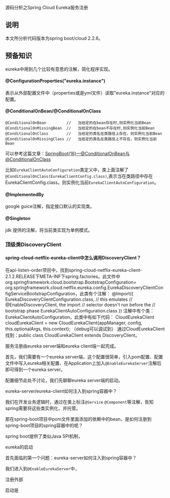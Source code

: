 源码分析之Spring Cloud Eureka服务注册

## 说明

本文所分析代码版本为spring boot/cloud 2.2.6。



## 预备知识

eureka中用到几个比较有意思的注解，简化程序实现。

#### @ConfigurationProperties("eureka.instance")

表示从外部配置文件中（properties或是yml文件）读取"eureka.instance"对应的配置。

#### @ConditionalOnBean/@ConditionalOnClass

```
@ConditionalOnBean         //	当给定的在bean存在时,则实例化当前Bean
@ConditionalOnMissingBean  //	当给定的在bean不存在时,则实例化当前Bean
@ConditionalOnClass        //	当给定的类名在类路径上存在，则实例化当前Bean
@ConditionalOnMissingClass //	当给定的类名在类路径上不存在，则实例化当前Bean
```

可以参考这篇文章：[SpringBoot(16)—@ConditionalOnBean与@ConditionalOnClass](https://www.cnblogs.com/qdhxhz/p/11027546.html)

比如`EurekaClientAutoConfiguration`类定义中，类上面注解了`@ConditionalOnClass(EurekaClientConfig.class)`,表示当在类路径中存在EurekaClientConfig.class，则实例化当前`EurekaClientAutoConfiguration`。

#### @ImplementedBy

google guice注解，指定接口默认的实现类。

#### @Singleton

jdk 提供的注解，将当前类实现为单例模式。







### 顶级类DiscoveryClient



#### spring-cloud-netflix-eureka-client中怎么调用DiscoveryClient？



在api-listen-order项目中，找到spring-cloud-netflix-eureka-client-2.1.2.RELEASE下META-INF下spring.factories。此文件中org.springframework.cloud.bootstrap.BootstrapConfiguration=\
org.springframework.cloud.netflix.eureka.config.EurekaDiscoveryClientConfigServiceBootstrapConfiguration，此类有个注解：
@Import({ EurekaDiscoveryClientConfiguration.class, // this emulates
		// @EnableDiscoveryClient, the import
		// selector doesn't run before the
		// bootstrap phase
		EurekaClientAutoConfiguration.class })
注解中有个类：	EurekaClientAutoConfiguration，此类中有如下代码：
CloudEurekaClient cloudEurekaClient = new CloudEurekaClient(appManager,
					config, this.optionalArgs, this.context);
（debug可以调试到）
通过CloudEurekaClient找到：public class CloudEurekaClient extends DiscoveryClient。









服务注册由eureka server端和eureka client端一起完成。

首先，我们需要有一个eureka server端，这个配置很简单，引入pom配置、配置文件中写入eureka相关配置、在Application上加入`@EnableEurekaServer`注解后即可得到一个eureka server。

配置细节此处不讨论，我们先聊聊eureka server端的启动。



eureka-server/eureka-client如何注入到spring容器中？

我们在开发业务逻辑时，通过在类上标注`@Service` `@Component`等注解，告知spring需要将这些类实例化、并托管。

那在spring-boot项目中pom文件里面添加的依赖中的bean，是如何注册到spring-boot项目的spring容器中的呢？

spring boot提供了类似Java SPI机制，









eureka的启动

首先面临的第一个问题：eureka-server如何注入到spring容器中？



我们进入到`@EnableEurekaServer`中，





注册外部

启动是